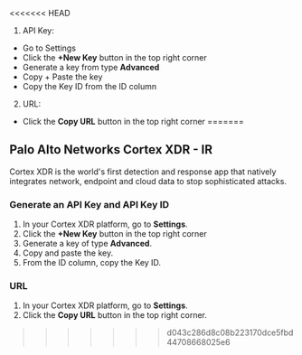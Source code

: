 <<<<<<< HEAD
1) API Key:
- Go to Settings
- Click the **+New Key** button in the top right corner
- Generate a key from type **Advanced**
- Copy + Paste the key
- Copy the Key ID from the ID column
2) URL:
- Click the **Copy URL** button in the top right corner
=======
## Palo Alto Networks Cortex XDR - IR
Cortex XDR is the world's first detection and response app that natively integrates network, endpoint and cloud data to stop sophisticated attacks.

### Generate an API Key and API Key ID
1. In your Cortex XDR platform, go to **Settings**.
2. Click the **+New Key** button in the top right corner
3. Generate a key of type **Advanced**.
4. Copy and paste the key.
5. From the ID column, copy the Key ID.

### URL
1. In your Cortex XDR platform, go to **Settings**.
2. Click the **Copy URL** button in the top right corner.
>>>>>>> d043c286d8c08b223170dce5fbd44708668025e6
